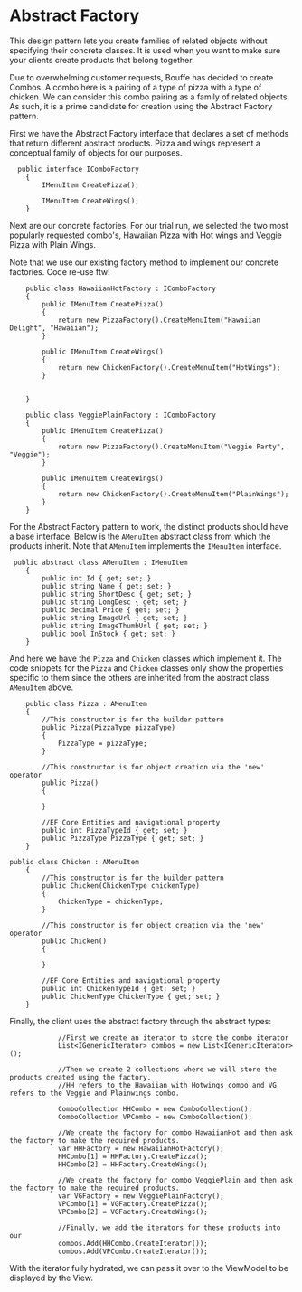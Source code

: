 # Abstract Factory

This design pattern lets you create families of related objects without specifying their concrete classes. It is used when you want to make sure your clients create products that belong together.


Due to overwhelming customer requests, Bouffe has decided to create Combos. A combo here is a pairing of a type of pizza with a type of chicken. We can consider this combo pairing as a family of related objects. As such, it is a prime candidate for creation using the Abstract Factory pattern. 


First we have the Abstract Factory interface that declares a set of methods that return different abstract products. Pizza and wings represent a conceptual family of objects for our purposes. 

```
  public interface IComboFactory
    {
        IMenuItem CreatePizza();

        IMenuItem CreateWings();
    }
```

Next are our concrete factories. For our trial run, we selected the two most popularly requested combo's, Hawaiian Pizza with Hot wings and Veggie Pizza with Plain Wings. 

Note that we use our existing factory method to implement our concrete factories. Code re-use ftw!

```
    public class HawaiianHotFactory : IComboFactory
    {
        public IMenuItem CreatePizza()
        {
            return new PizzaFactory().CreateMenuItem("Hawaiian Delight", "Hawaiian");
        }

        public IMenuItem CreateWings()
        {
            return new ChickenFactory().CreateMenuItem("HotWings");
        }


    }
```

```
    public class VeggiePlainFactory : IComboFactory
    {
        public IMenuItem CreatePizza()
        {
            return new PizzaFactory().CreateMenuItem("Veggie Party", "Veggie");
        }

        public IMenuItem CreateWings()
        {
            return new ChickenFactory().CreateMenuItem("PlainWings");
        }
    }
```

For the Abstract Factory pattern to work, the distinct products should have a base interface. Below is the ```AMenuItem``` abstract class from which the products inherit. Note that ```AMenuItem``` implements the ```IMenuItem``` interface. 

```
 public abstract class AMenuItem : IMenuItem
    {
        public int Id { get; set; }
        public string Name { get; set; }
        public string ShortDesc { get; set; }
        public string LongDesc { get; set; }
        public decimal Price { get; set; }
        public string ImageUrl { get; set; }
        public string ImageThumbUrl { get; set; }
        public bool InStock { get; set; }
    }
```

And here we have the ```Pizza``` and ```Chicken``` classes which implement it. The code snippets for the ```Pizza``` and ```Chicken``` classes only show the properties specific to them since the others are inherited from the abstract class ```AMenuItem``` above.

```
    public class Pizza : AMenuItem
    {
        //This constructor is for the builder pattern
        public Pizza(PizzaType pizzaType)
        {
            PizzaType = pizzaType;
        }

        //This constructor is for object creation via the 'new' operator
        public Pizza()
        {

        }
        
        //EF Core Entities and navigational property
        public int PizzaTypeId { get; set; }
        public PizzaType PizzaType { get; set; }
    }
```

```
public class Chicken : AMenuItem
    {
        //This constructor is for the builder pattern
        public Chicken(ChickenType chickenType)
        {
            ChickenType = chickenType;
        }

        //This constructor is for object creation via the 'new' operator
        public Chicken()
        {

        }
        
        //EF Core Entities and navigational property
        public int ChickenTypeId { get; set; }
        public ChickenType ChickenType { get; set; }
    }
```

Finally, the client uses the abstract factory through the abstract types:



```
            //First we create an iterator to store the combo iterator
            List<IGenericIterator> combos = new List<IGenericIterator>();

            //Then we create 2 collections where we will store the products created using the factory.
            //HH refers to the Hawaiian with Hotwings combo and VG refers to the Veggie and Plainwings combo. 

            ComboCollection HHCombo = new ComboCollection();
            ComboCollection VPCombo = new ComboCollection();

            //We create the factory for combo HawaiianHot and then ask the factory to make the required products.
            var HHFactory = new HawaiianHotFactory();
            HHCombo[1] = HHFactory.CreatePizza();
            HHCombo[2] = HHFactory.CreateWings();

            //We create the factory for combo VeggiePlain and then ask the factory to make the required products.
            var VGFactory = new VeggiePlainFactory();
            VPCombo[1] = VGFactory.CreatePizza();
            VPCombo[2] = VGFactory.CreateWings();

            //Finally, we add the iterators for these products into our 
            combos.Add(HHCombo.CreateIterator());
            combos.Add(VPCombo.CreateIterator());
```

With the iterator fully hydrated, we can pass it over to the ViewModel to be displayed by the View. 